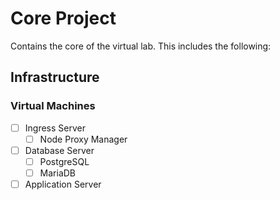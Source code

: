 # Core Project

Contains the core of the virtual lab. This includes the following:

## Infrastructure

### Virtual Machines

- [ ] Ingress Server
  - [ ] Node Proxy Manager
- [ ] Database Server
  - [ ] PostgreSQL
  - [ ] MariaDB
- [ ] Application Server
